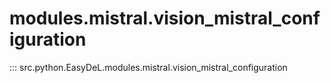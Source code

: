 # modules.mistral.vision_mistral_configuration
::: src.python.EasyDeL.modules.mistral.vision_mistral_configuration